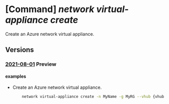 # [Command] _network virtual-appliance create_

Create an Azure network virtual appliance.

## Versions

### [2021-08-01](/Resources/mgmt-plane/L3N1YnNjcmlwdGlvbnMve30vcmVzb3VyY2Vncm91cHMve30vcHJvdmlkZXJzL21pY3Jvc29mdC5uZXR3b3JrL25ldHdvcmt2aXJ0dWFsYXBwbGlhbmNlcy97fQ==/2021-08-01.xml) **Preview**

<!-- mgmt-plane /subscriptions/{}/resourcegroups/{}/providers/microsoft.network/networkvirtualappliances/{} 2021-08-01 -->

#### examples

- Create an Azure network virtual appliance.
    ```bash
        network virtual-appliance create -n MyName -g MyRG --vhub {vhubID} --vendor "barracudasdwanrelease" --scale-unit 2 -v latest --asn 10000 --init-config "echo $hello" --boot-blobs {blobUrl1} {blobUrl2} --cloud-blobs {blobUrl3} {blobUrl4}
    ```
